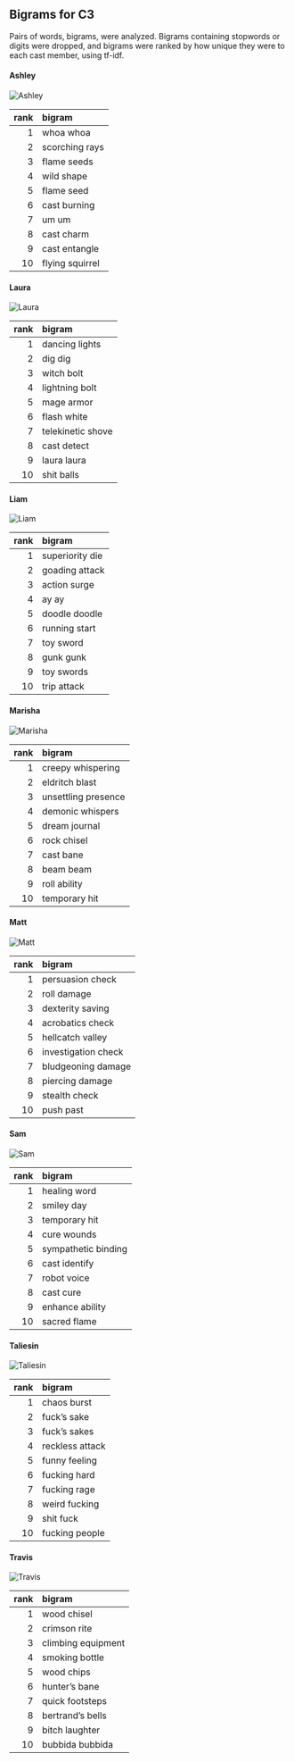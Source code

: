 
## Bigrams for C3

Pairs of words, bigrams, were analyzed. Bigrams containing stopwords or
digits were dropped, and bigrams were ranked by how unique they were to
each cast member, using tf-idf.

#### Ashley

![Ashley](../plots/bigramClouds/C3/C3ASHLEY.png)

| rank | bigram          |
| ---: | :-------------- |
|    1 | whoa whoa       |
|    2 | scorching rays  |
|    3 | flame seeds     |
|    4 | wild shape      |
|    5 | flame seed      |
|    6 | cast burning    |
|    7 | um um           |
|    8 | cast charm      |
|    9 | cast entangle   |
|   10 | flying squirrel |

#### Laura

![Laura](../plots/bigramClouds/C3/C3LAURA.png)

| rank | bigram            |
| ---: | :---------------- |
|    1 | dancing lights    |
|    2 | dig dig           |
|    3 | witch bolt        |
|    4 | lightning bolt    |
|    5 | mage armor        |
|    6 | flash white       |
|    7 | telekinetic shove |
|    8 | cast detect       |
|    9 | laura laura       |
|   10 | shit balls        |

#### Liam

![Liam](../plots/bigramClouds/C3/C3LIAM.png)

| rank | bigram          |
| ---: | :-------------- |
|    1 | superiority die |
|    2 | goading attack  |
|    3 | action surge    |
|    4 | ay ay           |
|    5 | doodle doodle   |
|    6 | running start   |
|    7 | toy sword       |
|    8 | gunk gunk       |
|    9 | toy swords      |
|   10 | trip attack     |

#### Marisha

![Marisha](../plots/bigramClouds/C3/C3MARISHA.png)

| rank | bigram              |
| ---: | :------------------ |
|    1 | creepy whispering   |
|    2 | eldritch blast      |
|    3 | unsettling presence |
|    4 | demonic whispers    |
|    5 | dream journal       |
|    6 | rock chisel         |
|    7 | cast bane           |
|    8 | beam beam           |
|    9 | roll ability        |
|   10 | temporary hit       |

#### Matt

![Matt](../plots/bigramClouds/C3/C3MATT.png)

| rank | bigram              |
| ---: | :------------------ |
|    1 | persuasion check    |
|    2 | roll damage         |
|    3 | dexterity saving    |
|    4 | acrobatics check    |
|    5 | hellcatch valley    |
|    6 | investigation check |
|    7 | bludgeoning damage  |
|    8 | piercing damage     |
|    9 | stealth check       |
|   10 | push past           |

#### Sam

![Sam](../plots/bigramClouds/C3/C3SAM.png)

| rank | bigram              |
| ---: | :------------------ |
|    1 | healing word        |
|    2 | smiley day          |
|    3 | temporary hit       |
|    4 | cure wounds         |
|    5 | sympathetic binding |
|    6 | cast identify       |
|    7 | robot voice         |
|    8 | cast cure           |
|    9 | enhance ability     |
|   10 | sacred flame        |

#### Taliesin

![Taliesin](../plots/bigramClouds/C3/C3TALIESIN.png)

| rank | bigram          |
| ---: | :-------------- |
|    1 | chaos burst     |
|    2 | fuck’s sake     |
|    3 | fuck’s sakes    |
|    4 | reckless attack |
|    5 | funny feeling   |
|    6 | fucking hard    |
|    7 | fucking rage    |
|    8 | weird fucking   |
|    9 | shit fuck       |
|   10 | fucking people  |

#### Travis

![Travis](../plots/bigramClouds/C3/C3TRAVIS.png)

| rank | bigram             |
| ---: | :----------------- |
|    1 | wood chisel        |
|    2 | crimson rite       |
|    3 | climbing equipment |
|    4 | smoking bottle     |
|    5 | wood chips         |
|    6 | hunter’s bane      |
|    7 | quick footsteps    |
|    8 | bertrand’s bells   |
|    9 | bitch laughter     |
|   10 | bubbida bubbida    |

